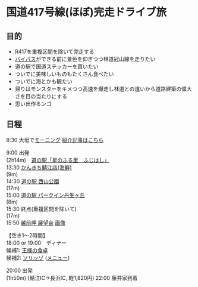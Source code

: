 # 国道417号線(ほぼ)完走ドライブ旅

## 目的
- R417を重複区間を除いて完走する
- [バイパス](https://news.yahoo.co.jp/articles/be1e469bd0cfe70987c013c6fbc7949fb015b659)ができる前に景色を仰ぎつつ林道冠山線を走りたい
- 道の駅で国道ステッカーを買いたい
- ついでに美味しいものもたくさん食べたい
- ついでに海とかも観たい
- 帰りはモンスターをキメつつ高速を爆走し林道との違いから道路建築の偉大さを目の当たりにする
- 思い出作るンゴ

## 日程
8:30 大垣で[モーニング](https://marblecaffe.studio.site/#access) [紹介記事はこちら](https://www.gifu-morning.com/posts/16443037/)


9:00 出発  
(2h14m)　[道の駅「星のふる里　ふじはし」](http://www.ibikogen.com/michinoeki.html)  
13:30 [かんきち鯖江店(海鮮)](https://www.kankichi.info/kankichi)  
    (9m)  
14:30 [道の駅 西山公園](http://www.nishiyama-park.jp)  
    (17m)  
15:00 [道の駅 パークイン丹生ヶ丘](https://www.town-echizen.jp/spot/spot01Detail.php?id=460)  
    (8m)  
15:30 終点(重複区間を除いて)  
    (17m)  
15:50 [越前岬 展望台](https://www.town-echizen.jp/spot/spot01Detail.php?id=276) [画像](ken20c.github.io/img/echizen-misaki.jpg)  

【空き1〜2時間】  
18:00 or 19:00　ディナー  
候補1: [王様の食卓](https://western-restaurant-463.business.site/)  
候補2: [ソリッゾ](https://www.instagram.com/ssoorriissoo/) ([メニュー](https://menu-navi.jp/shop/taverna-sorriso/))


20:00 出発  
    (1h50m)
    (鯖江IC->長浜IC, 軽1,820円)
22:00 藤井家到着